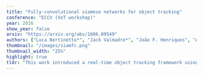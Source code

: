 ```yaml
---
title: "Fully-convolutional siamese networks for object tracking"
conference: "ECCV (VoT workshop)"
year: 2016
show_year: false
arxiv: "https://arxiv.org/abs/1606.09549"
authors: ["Luca Bertinetto*", "Jack Valmadre*", "João F. Henriques", "Andrea Vedaldi", "Philip H.S. Torr"]
thumbnail: "/images/siamfc.png"
thumbnail_width: "25%"
highlight: true
tldr: "This work introduced a real-time object tracking framework using fully-convolutional Siamese (aka contrastive) networks trained offline on large-scale video data. By learning a generic similarity function between exemplar templates and search regions, the method eliminated traditional online model adaptation while achieving very competitive results at high framerates (~80 fps). Its key innovation – dense cross-correlation via bilinear layers for efficient sliding-window evaluation – became foundational for subsequent real-time trackers. The demonstration that deep similarity learning could generalize across video domains without test-time fine-tuning influenced the tracking community's shift toward offline-trained architectures, establishing an important baseline for balancing accuracy and speed in visual tracking systems."
---
```

